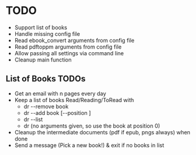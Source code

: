 # TODO

-   Support list of books
-   Handle missing config file
-   Read ebook_convert arguments from config file
-   Read pdftoppm arguments from config file
-   Allow passing all settings via command line
-   Cleanup main function

## List of Books TODOs

-   Get an email with n pages every day
-   Keep a list of books Read/Reading/ToRead with
    -   dr --remove book
    -   dr --add book [--position <num>]
    -   dr --list
    -   dr (no arguments given, so use the book at position 0)
-   Cleanup the intermediate documents (pdf if epub, pngs always) when done
-   Send a message (Pick a new book!) & exit if no books in list
